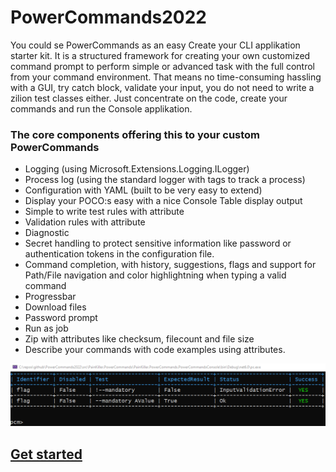 # PowerCommands2022
You could se PowerCommands as an easy Create your CLI applikation starter kit. It is a structured framework for creating your own customized command prompt to perform simple or advanced task with the full control from your command environment. That means no time-consuming hassling with a GUI, try catch block, validate your input, you do not need to write a zilion test classes either. Just concentrate on the code, create your commands and run the Console applikation.

 ### The core components offering this to your custom PowerCommands
 - Logging (using Microsoft.Extensions.Logging.ILogger)
 - Process log (using the standard logger with tags to track a process)
 - Configuration with YAML (built to be very easy to extend)
 - Display your POCO:s easy with a nice Console Table display output
 - Simple to write test rules with attribute
 - Validation rules with attribute
 - Diagnostic 
 - Secret handling to protect sensitive information like password or authentication tokens in the configuration file.
 - Command completion, with history, suggestions, flags and support for Path/File navigation and color highlightning when typing a valid command
 - Progressbar
 - Download files
 - Password prompt
 - Run as job
 - Zip with attributes like checksum, filecount and file size
 - Describe your commands with code examples using attributes. 

 ![Alt text](Docs/images/Test_table.png?raw=true "Command Base")

 ## [Get started](https://github.com/PowerCommands/PowerCommands2022/blob/main/Docs/README.md)